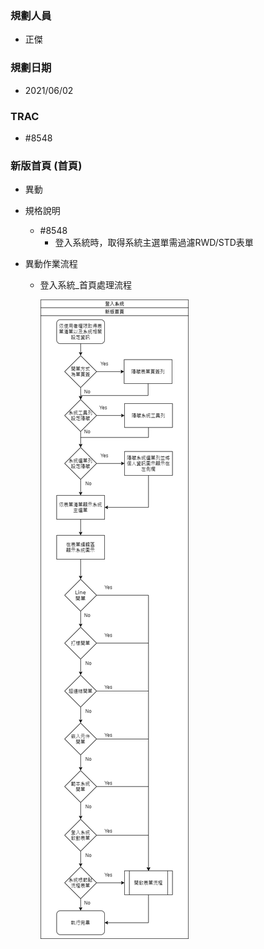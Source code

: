### <div id="user">規劃人員</div>
* 正傑

### <div id="updatedate">規劃日期</div>
* 2021/06/02

### <div id="trac">TRAC</div>
* #8548

### <div id="brainworknew">新版首頁 <path>(首頁)</path></div>
* 異動
* 規格說明
    * #8548
        * 登入系統時，取得系統主選單需過濾RWD/STD表單
   
* 異動作業流程
    * 登入系統_首頁處理流程

        ![登入系統]

[登入系統]:attachment/loginsystem.png "登入系統"